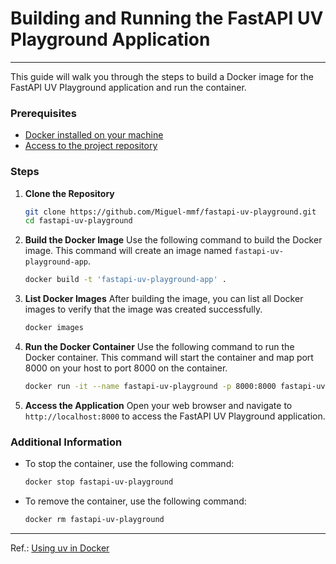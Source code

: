 # Building and Running the FastAPI UV Playground Application
___

This guide will walk you through the steps to build a Docker image for the FastAPI UV Playground application and run the container.

### Prerequisites
- [Docker installed on your machine](https://docs.docker.com/engine/install/ubuntu/)
- [Access to the project repository](https://github.com/Miguel-mmf/fastapi-uv-playground)

### Steps

1. **Clone the Repository**
   ```bash
   git clone https://github.com/Miguel-mmf/fastapi-uv-playground.git
   cd fastapi-uv-playground
   ```

2. **Build the Docker Image**
   Use the following command to build the Docker image. This command will create an image named `fastapi-uv-playground-app`.
   ```bash
   docker build -t 'fastapi-uv-playground-app' .
   ```

3. **List Docker Images**
   After building the image, you can list all Docker images to verify that the image was created successfully.
   ```bash
   docker images
   ```

4. **Run the Docker Container**
   Use the following command to run the Docker container. This command will start the container and map port 8000 on your host to port 8000 on the container.
   ```bash
   docker run -it --name fastapi-uv-playground -p 8000:8000 fastapi-uv-playground-app:latest
   ```

5. **Access the Application**
   Open your web browser and navigate to `http://localhost:8000` to access the FastAPI UV Playground application.

### Additional Information
- To stop the container, use the following command:
  ```bash
  docker stop fastapi-uv-playground
  ```

- To remove the container, use the following command:
  ```bash
  docker rm fastapi-uv-playground
  ```

---
Ref.: [Using uv in Docker](https://docs.astral.sh/uv/guides/integration/docker/#installing-python-in-musl-based-images)
